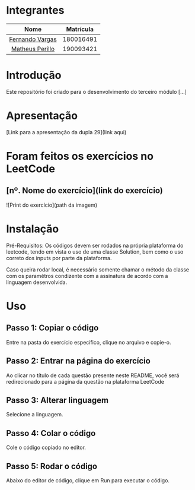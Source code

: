# Integrantes
| Nome |  Matrícula
| :------: | :-------:
| [Fernando Vargas](https://github.com/SFernandoS) | 180016491
| [Matheus Perillo](https://github.com/MatheusPerillo) | 190093421

# Introdução 
Este repositório foi criado para o desenvolvimento do terceiro módulo [...]

# Apresentação

[Link para a apresentação da dupla 29](link aqui) 

# Foram feitos os exercícios no LeetCode

## [nº. Nome do exercício](link do exercício)

![Print do exercício](path da imagem)

# Instalação

Pré-Requisitos: Os códigos devem ser rodados na própria plataforma do leetcode, tendo em vista o uso de uma classe Solution, bem como o uso correto dos inputs por parte da plataforma.

Caso queira rodar local, é necessário somente chamar o método da classe com os paramêtros condizente com a assinatura de acordo com a linguagem desenvolvida.

# Uso
## Passo 1: Copiar o código
Entre na pasta do exercício específico, clique no arquivo e copie-o.

## Passo 2: Entrar na página do exercício
Ao clicar no título de cada questão presente neste README, você será redirecionado para a página da questão na plataforma LeetCode

## Passo 3: Alterar linguagem
Selecione a linguagem.

## Passo 4: Colar o código
Cole o código copiado no editor.

## Passo 5: Rodar o código
Abaixo do editor de código, clique em Run para executar o código.

